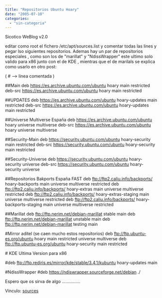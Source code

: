 ```yaml
---
title: "Repositorios Ubuntu Hoary"
date: "2005-07-10"
categories: 
  - "sin-categoria"
---
```


Sicotico WeBlog v2.0

editar como root el fichero /etc/apt/sources.list y comentar todas las lines y pegar lso siguientes repositorios. Ademas hay un par de repositorios especiales , como son los de "marillat" y "NdissWrapper" este ultimo solo valido para x86 junto con el de KDE , mientras que el de marilals se explica como usarlo en otro post:

( # --> linea comentada )

##Main deb https://es.archive.ubuntu.com/ubuntu hoary main restricted deb-src https://es.archive.ubuntu.com/ubuntu hoary main restricted

##UPDATES deb https://es.archive.ubuntu.com/ubuntu hoary-updates main restricted deb-src https://es.archive.ubuntu.com/ubuntu hoary-updates main restricted

##Universe Multiverse España deb https://es.archive.ubuntu.com/ubuntu hoary universe multiverse deb-src https://es.archive.ubuntu.com/ubuntu hoary universe multiverse

##Security-Main deb https://security.ubuntu.com/ubuntu hoary-security main restricted deb-src https://security.ubuntu.com/ubuntu hoary-security main restricted

##Security-Universe deb https://security.ubuntu.com/ubuntu hoary-security universe deb-src https://security.ubuntu.com/ubuntu hoary-security universe

##Repositorios Bakports España FAST deb ftp://ftp2.caliu.info/backports/ hoary-backports main universe multiverse restricted deb ftp://ftp2.caliu.info/backports/ hoary-extras main universe multiverse restricted deb ftp://ftp2.caliu.info/backports/ hoary-extras-staging main universe multiverse restricted deb ftp://ftp2.caliu.info/backports/ hoary-backports-staging main universe multiverse restricted

##Marillat deb ftp://ftp.nerim.net/debian-marillat stable main deb ftp://ftp.nerim.net/debian-marillat unstable main deb ftp://ftp.nerim.net/debian-marillat testing main

#Mirror aditel (se caen mucho estos repositorios) deb ftp://ftp.ubuntu-es.org/ubuntu hoary main restricted universe multiverse deb ftp://ftp.ubuntu-es.org/ubuntu hoary-security main restricted

\# KDE Ultima Version para x86

#deb ftp://ftp.rediris.es/mirror/kde/stable/3.4.1/kubuntu hoary-updates main

#NdissWrapper #deb https://ndiswrapper.sourceforge.net/debian ./

Espero que os sirva de algo ...............

Vínculo: [sources](https://www.blogger.com/sources)
